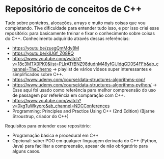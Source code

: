 # Repositório de conceitos de C++

Tudo sobre ponteiros, alocações, arrays e muito mais coisas que vou completando. Tive dificuldade para entender tudo isso, e por isso criei esse repositório: para basicamente treinar e fixar o conhecimento sobre coisas do C++. Conhecimento adquirido através dessas referências:

- https://youtu.be/zuegQmMdy8M
- https://youtu.be/kiUGf_Z08RQ
- https://www.youtube.com/watch?v=18c3MTX0PK0&list=PLlrATfBNZ98dudnM48yfGUldqGD0S4FFb&ab_channel=TheCherno -> playlist de vários vídeos super interessantes e simplificados sobre C++.
- https://www.udemy.com/course/data-structures-algorithms-cpp/
- https://www.udemy.com/course/data-structures-algorithms-python/ -> Esse aqui foi usado como referência para melhor compreensão do uso de passagem por referência em comparação com C++.
- https://www.youtube.com/watch?v=0kgTuWkyorc&ab_channel=NDCConferences
- Programming: Principles and Practice Using C++ (2nd Edition) (Bjarne Stroustrup, criador do C++)

Requisitos para entender esse repositório:
- Programação básica e procedural em C++
- Opcional: saber POO em qualquer linguagem derivada do C++ (Python, Java) para facilitar a compreensão, apesar de não obrigatório para alguns casos.